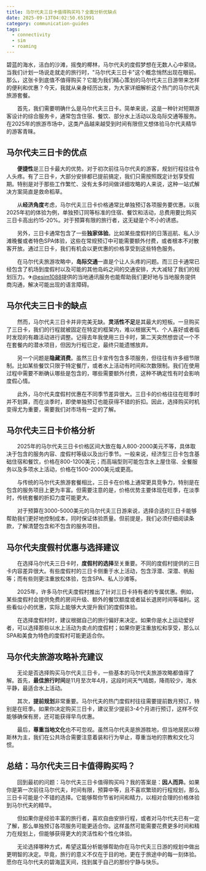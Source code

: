 ```yaml
---
title: 马尔代夫三日卡值得购买吗？全面分析优缺点
date: 2025-09-13T04:02:50.651991
category: communication-guides
tags:
  - connectivity
  - sim
  - roaming
---
```


碧蓝的海水，洁白的沙滩，摇曳的椰林，马尔代夫的度假梦想在无数人心中萦绕。当我们计划一场说走就走的旅行时，"马尔代夫三日卡"这个概念悄然出现在眼前。那么，这张卡到底值不值得购买？它能为我们精心策划的马尔代夫三日游带来怎样的便利和优惠？今天，我就从亲身经历出发，为大家详细解析这个热门的马尔代夫旅游套餐。

　　首先，我们需要明确什么是马尔代夫三日卡。简单来说，这是一种针对短期游客设计的综合服务卡，通常包含住宿、餐饮、部分水上活动以及岛际交通等服务。在2025年的旅游市场中，这类产品越来越受到时间有限但又想体验马尔代夫精华的游客青睐。

## 马尔代夫三日卡的优点

　　**便捷性**是三日卡最大的优势。对于初次前往马尔代夫的游客，规划行程往往令人头疼。有了三日卡，大部分安排都已提前搞定，我们只需按照既定计划享受假期。特别是对于那些工作繁忙、没有太多时间做详细攻略的人来说，这种一站式解决方案简直是救命稻草。

　　从**经济角度**考虑，马尔代夫三日卡价格通常比单独预订各项服务要优惠。以我2025年初的体验为例，单独预订同等标准的住宿、餐饮和活动，总费用要比购买三日卡高出约15-20%。对于预算有限的旅行者，这无疑是个不小的诱惑。

　　另外，三日卡通常包含了一些**独家体验**。比如某些度假村的日落巡航、私人沙滩晚餐或者特色SPA体验，这些在常规预订中可能需要额外付费，或者根本不对散客开放。通过三日卡，我们有机会以更优惠的价格享受到这些特色服务。

　　在马尔代夫旅游攻略中，**岛际交通**一直是个让人头疼的问题。而三日卡通常已经包含了机场到度假村以及可能的其他岛屿之间的交通安排，大大减轻了我们的规划压力。✈[@esim1088](https://t.me/s/esim1088)提供的当地通讯服务也能帮助我们更好地与当地服务提供商沟通，解决可能出现的语言障碍。

## 马尔代夫三日卡的缺点

　　然而，马尔代夫三日卡并非完美无缺。**灵活性不足**是其最大的短板。一旦购买了三日卡，我们的行程就被固定在特定的框架内，难以根据天气、个人喜好或者临时发现的有趣活动进行调整。记得去年我使用三日卡时，第二天突然想尝试一个不在套餐内的潜水项目，但因为行程已定，最终只能遗憾放弃。

　　另一个问题是**隐藏消费**。虽然三日卡宣传包含多项服务，但往往有许多细节限制。比如某些餐饮只限于特定餐厅，或者水上活动有时间和次数限制。我们在使用过程中需要不断确认哪些是包含的，哪些需要额外付费，这种不确定性有时会影响度假心情。

　　此外，马尔代夫度假村优惠在不同季节差异很大。三日卡的价格往往在旺季时并不划算，而在淡季时，即使单独预订也能获得不错的折扣。因此，选择购买时机变得尤为重要，需要我们对市场有一定的了解。

## 马尔代夫三日卡价格分析

　　2025年的马尔代夫三日卡价格区间大致在每人800-2000美元不等，具体取决于包含的服务内容、度假村等级以及出行季节。一般来说，经济型三日卡包含基础住宿和餐饮，价格在800-1200美元；而高端型则可能包含水上屋住宿、全餐服务以及多项水上活动，价格在1500-2000美元或更高。

　　与传统的马尔代夫旅游套餐相比，三日卡在价格上通常更具竞争力，特别是在包含的服务项目上更为丰富。但需要注意的是，价格优势主要体现在旺季，在淡季时，传统套餐的折扣力度可能更大。

　　对于预算在3000-5000美元的马尔代夫三日游来说，选择合适的三日卡能够帮助我们更好地控制成本，同时保证体验质量。但前提是，我们必须仔细阅读条款，了解清楚包含和不包含的服务项目。

## 马尔代夫度假村优惠与选择建议

　　在选择马尔代夫三日卡时，**度假村的选择**至关重要。不同的度假村提供的三日卡内容差异很大。有些度假村的三日卡侧重于水上活动，包含浮潜、深潜、帆船等；而有些则更注重放松体验，包含SPA、私人沙滩等。

　　2025年，许多马尔代夫度假村推出了针对三日卡持有者的专属优惠。例如，某些度假村会提供免费的房间升级、额外的餐饮额度或者延长退房时间等福利。这些看似小的优惠，实际上能够大大提升我们的度假体验。

　　在选择度假村时，建议根据自己的旅行偏好来决定。如果你是水上运动爱好者，可以选择那些以水上活动为卖点的度假村；如果你更注重放松和享受，那么以SPA和美食为特色的度假村可能更适合你。

## 马尔代夫旅游攻略补充建议

　　无论是否选择购买马尔代夫三日卡，一些基本的马尔代夫旅游攻略都值得了解。首先，**最佳旅行时间**是11月至次年4月，这段时间天气晴朗，降雨较少，海水平静，最适合水上活动。

　　其次，**提前规划**非常重要。马尔代夫的热门度假村往往需要提前数月预订，特别是在旺季。如果你决定购买三日卡，建议至少提前3-4个月进行预订，这样不仅能够确保有房，还可能获得早鸟优惠。

　　最后，**尊重当地文化**也不可忽视。虽然马尔代夫是旅游胜地，但当地居民以穆斯林为主，我们在公共场合需要注意着装和行为举止，尊重当地的宗教和文化习惯。

## 总结：马尔代夫三日卡值得购买吗？

　　回到最初的问题：马尔代夫三日卡值得购买吗？我的答案是：**因人而异**。如果你是第一次前往马尔代夫，时间有限，预算中等，且不喜欢繁琐的行程规划，那么三日卡可能是个不错的选择。它能够帮你节省时间和精力，以相对合理的价格体验到马尔代夫的精华。

　　但如果你是经验丰富的旅行者，喜欢自由安排行程，或者对马尔代夫已有一定了解，那么单独预订各项服务可能更适合你。这样虽然可能需要花费更多时间和精力在规划上，但能够获得更大的灵活性和个性化体验。

　　无论选择哪种方式，希望这篇分析能够帮助你在马尔代夫三日游的规划中做出更明智的决定。毕竟，旅行的意义不仅在于目的地，更在于旅途中的每一刻体验。愿你在马尔代夫的碧海蓝天间，找到属于自己的那份宁静与快乐。